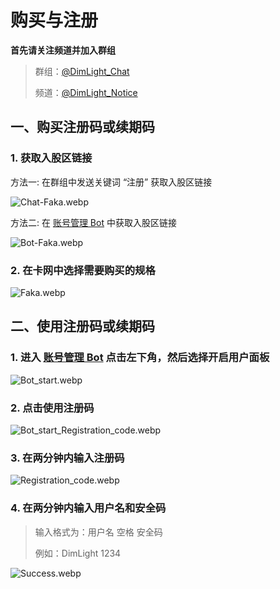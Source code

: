 # 购买与注册

**首先请关注频道并加入群组**

> 群组：[@DimLight_Chat](https://t.me/DimLight_Chat)
> 
> 频道：[@DimLight_Notice](https://t.me/DimLight_Notice)

## **一、购买注册码或续期码**

### 1. 获取入股区链接

方法一: 在群组中发送关键词 “注册” 获取入股区链接

![Chat-Faka.webp](/Chat-Faka.webp)

方法二: 在 [账号管理 Bot](https://t.me/DimLight_AdminBot) 中获取入股区链接

![Bot-Faka.webp](/Bot-Faka.webp)

### 2. 在卡网中选择需要购买的规格

![Faka.webp](/Faka.webp)


## **二、使用注册码或续期码**

### 1. 进入 [账号管理 Bot](https://t.me/DimLight_AdminBot) 点击左下角，然后选择开启用户面板

![Bot_start.webp](/Bot_start.webp)

### 2. 点击使用注册码

![Bot_start_Registration_code.webp](/Bot_start_Registration_code.webp)

### 3. 在两分钟内输入注册码

![Registration_code.webp](/Registration_code.webp)

### 4. 在两分钟内输入用户名和安全码

> 输入格式为：用户名 空格 安全码
> 
> 例如：DimLight 1234

![Success.webp](/Success.webp)